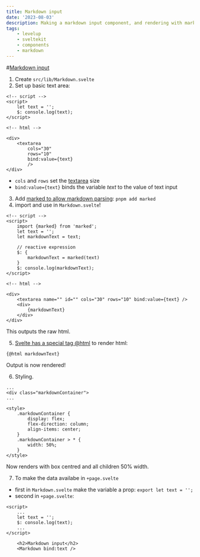 ```yaml
---
title: Markdown input
date: '2023-08-03'
description: Making a markdown input component, and rendering with marked
tags:
    - levelup
    - sveltekit
    - components
    - markdown
---
```


#[Markdown input](https://levelup.video/tutorials/building-svelte-components/markdown-input)

1. Create `src/lib/Markdown.svelte`
2. Set up basic text area:

```
<!-- script -->
<script>
	let text = '';
	$: console.log(text);
</script>

<!-- html -->

<div>
	<textarea
		cols="30"
		rows="10"
		bind:value={text}
		/>
</div>
```

-   `cols` and `rows` set the [textarea](https://developer.mozilla.org/en-US/docs/Web/HTML/Element/textarea) size
-   `bind:value={text}` binds the variable _text_ to the value of text input

3. Add [marked to allow markdown parsing](https://marked.js.org/): `pnpm add marked`
4. import and use in `Markdown.svelte`!

```
<!-- script -->
<script>
    import {marked} from 'marked';
	let text = '';
    let markdownText = text;

	// reactive expression
    $: {
        markdownText = marked(text)
    }
	$: console.log(markdownText);
</script>

<!-- html -->

<div>
	<textarea name="" id="" cols="30" rows="10" bind:value={text} />
    <div>
        {markdownText}
    </div>
</div>
```

This outputs the raw html.

5. [Svelte has a special tag @html](https://svelte.dev/docs/special-tags#html) to render html:

`{@html markdownText}`

Output is now rendered!

6. Styling.

```
...
<div class="markdownContainer">
...

<style>
    .markdownContainer {
        display: flex;
        flex-direction: column;
        align-items: center;
    }
    .markdownContainer > * {
        width: 50%;
    }
</style>
```

Now renders with box centred and all children 50% width.

7. To make the data availabe in `+page.svelte`

-   first in `Markdown.svelte` make the variable a prop: `export let text = '';`
-   second in `+page.svelte`:

```
<script>
	...
	let text = '';
	$: console.log(text);
	...
</script>

    <h2>Markdown input</h2>
    <Markdown bind:text />

```
